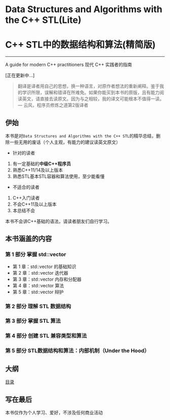 # Data Structures and Algorithms with the C++ STL(Lite)
# C++ STL中的数据结构和算法(精简版)
----
A guide for modern C++ practitioners
现代 C++ 实践者的指南

[正在更新中...]

> 翻译是译者用自己的思想，换一种语言，对原作者想法的重新阐释。鉴于我的学识所限，误解和错译在所难免。如果你能买到本书的原版，且有能力阅读英文，请直接去读原文。因为与之相较，我的译文可能根本不值得一读。
— 云风，程序员修炼之道第2版译者

## 伊始
本书是对`Data Structures and Algorithms with the C++ STL`的精华总结，删除一些无用的废话（个人主观，有能力的建议读英文原文）

- 针对的读者
1. 有一定基础的**中级C++程序员**
2. 熟悉C++11/14及以上版本
3. 熟悉STL基本STL容器和算法使用，至少能看懂

- 不适合的读者
1. C++入门读者
2. 不会C++11及以上版本
3. 本总结不会

本书不会讲C++基础的语法，请读者朋友们自行学习。

## 本书涵盖的内容

### 第 1 部分 掌握 std::vector
- 第 1 章：std::vector 的基础知识
- 第 2 章：std::vector 迭代器
- 第 3 章：std::vector 内存和分配器
- 第 4 章：std::vector 算法
- 第 5 章：std::vector 辩护

### 第 2 部分 理解 STL 数据结构

### 第 3 部分 掌握 STL 算法

### 第 4 部分 创建 STL 兼容类型和算法

### 第 5 部分 STL数据结构和算法：内部机制（Under the Hood）


## 大纲
[目录](./Summary.md)


## 写在最后
本书仅作为个人学习、爱好，不涉及任何商业活动

